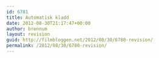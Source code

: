 ```yaml
---
id: 6781
title: Automatisk kladd
date: 2012-08-30T21:17:47+00:00
author: brennum
layout: revision
guid: http://filmbloggen.net/2012/08/30/6780-revision/
permalink: /2012/08/30/6780-revision/
---
```

